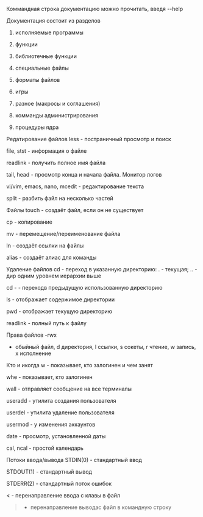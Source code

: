 Коммандная строка
документацию можно прочитать, введя --help

Документация состоит из разделов

1. исполняемые программы

2. функции

3. библиотечные функции

4. специальные файлы

5. форматы файлов

6. игры

7. разное (макросы и соглашения)

8. комманды администрирования

9. процедуры ядра

Редатирование файлов
less - постраничный просмотр и поиск

file, stst - информация о файле

readlink - получить полное имя файла

tail, head - просмотр конца и начала файла. Монитор логов

vi/vim, emacs, nano, mcedit - редактирование текста

split - разбить файл на несколько частей

Файлы
touch - создаёт файл, если он не существует

cp - копирование

mv - перемещение/переименование файла

ln - создаёт ссылки на файлы

alias - создаёт алиас для команды

Удаление файлов
cd - переход в указанную директорию: . - текущая; .. - дир одним уровнем иерархии выше

cd - - переходв предыдущую использованную директорию

ls - отображает содержимое директории

pwd - отображает текущую директорию

readlink - полный путь к файлу

Права файлов
-rwx

- обыйный файл, d директория, l ссылки, s сокеты, r чтение, w запись, x исполнение

Кто и икогда
w - показывает, кто залогинен и чем занят

whe - показывает, кто залогинен

wall - отправляет сообщение на все терминалы

useradd - утилита создания пользователя

userdel - утилита удаление пользователя

usermod - у изменения аккаунтов

date - просмотр, установленной даты

cal, ncal - простой календарь

Потоки ввода/вывода
STDIN(0) - стандартный ввод

STDOUT(1) - стандартный вывод

STDERR(2) - стандартный поток ошибок

< - перенаправление ввода с клавы в файл

> - перенаправление выводас файл в командную строку
